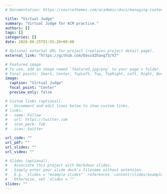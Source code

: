 ```yaml
---
# Documentation: https://sourcethemes.com/academic/docs/managing-content/

title: "Virtual Judge"
summary: "Virtual Judge for ACM practice."
authors: []
tags: []
categories: []
date: 2020-06-25T01:55:20+08:00

# Optional external URL for project (replaces project detail page).
external_link: "https://github.com/DavidZhang73/VJ"

# Featured image
# To use, add an image named `featured.jpg/png` to your page's folder.
# Focal points: Smart, Center, TopLeft, Top, TopRight, Left, Right, BottomLeft, Bottom, BottomRight.
image:
  caption: "Virtual Judge"
  focal_point: "Center"
  preview_only: false

# Custom links (optional).
#   Uncomment and edit lines below to show custom links.
# links:
# - name: Follow
#   url: https://twitter.com
#   icon_pack: fab
#   icon: twitter

url_code: ""
url_pdf: ""
url_slides: ""
url_video: ""

# Slides (optional).
#   Associate this project with Markdown slides.
#   Simply enter your slide deck's filename without extension.
#   E.g. `slides = "example-slides"` references `content/slides/example-slides.md`.
#   Otherwise, set `slides = ""`.
slides: ""
---
```

